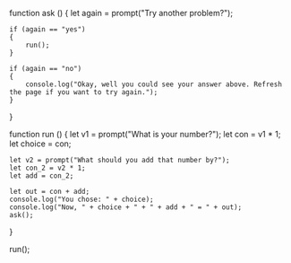 
function ask ()
{
    let again = prompt("Try another problem?");

    if (again == "yes")
    {
        run();
    }

    if (again == "no")
    {
        console.log("Okay, well you could see your answer above. Refresh the page if you want to try again.");
    }
    
}

function run ()
{
    let v1 = prompt("What is your number?");
    let con = v1 * 1;
    let choice = con;

    let v2 = prompt("What should you add that number by?");
    let con_2 = v2 * 1;
    let add = con_2;

    let out = con + add;
    console.log("You chose: " + choice);
    console.log("Now, " + choice + " + " + add + " = " + out);
    ask();
}

run();
